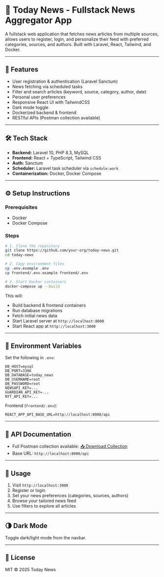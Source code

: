 # 📰 Today News - Fullstack News Aggregator App

A fullstack web application that fetches news articles from multiple sources, allows users to register, login, and personalize their feed with preferred categories, sources, and authors. Built with Laravel, React, Tailwind, and Docker.

---

## 🚀 Features

- User registration & authentication (Laravel Sanctum)
- News fetching via scheduled tasks
- Filter and search articles (keyword, source, category, author, date)
- Personal user preferences
- Responsive React UI with TailwindCSS
- Dark mode toggle
- Dockerized backend & frontend
- RESTful APIs (Postman collection available)

---

## 🛠 Tech Stack

- **Backend:** Laravel 10, PHP 8.3, MySQL
- **Frontend:** React + TypeScript, Tailwind CSS
- **Auth:** Sanctum
- **Scheduler:** Laravel task scheduler via `schedule:work`
- **Containerization:** Docker, Docker Compose

---

## ⚙️ Setup Instructions

### Prerequisites

- Docker
- Docker Compose

### Steps

```bash
# 1. Clone the repository
git clone https://github.com/your-org/today-news.git
cd today-news

# 2. Copy environment files
cp .env.example .env
cp frontend/.env.example frontend/.env

# 3. Start Docker containers
docker-compose up --build
```

This will:

- Build backend & frontend containers
- Run database migrations
- Fetch initial news data
- Start Laravel server at `http://localhost:8000`
- Start React app at `http://localhost:3000`

---

## 🔐 Environment Variables

Set the following in `.env`:

```env
DB_HOST=mysql
DB_PORT=3306
DB_DATABASE=today_news
DB_USERNAME=root
DB_PASSWORD=root
NEWSAPI_KEY=...
GUARDIAN_API_KEY=...
NYT_API_KEY=...
```

Frontend (`frontend/.env`):

```env
REACT_APP_API_BASE_URL=http://localhost:8000/api
```

---

## 📮 API Documentation

- Full Postman collection available: [📥 Download Collection](./postman_collection.json)
- Base URL: `http://localhost:8000/api`

---

## 🧪 Usage

1. Visit `http://localhost:3000`
2. Register or login
3. Set your news preferences (categories, sources, authors)
4. Browse your tailored news feed
5. Use filters to explore all articles

---

## 🌗 Dark Mode

Toggle dark/light mode from the navbar.

---

## 📄 License

MIT © 2025 Today News